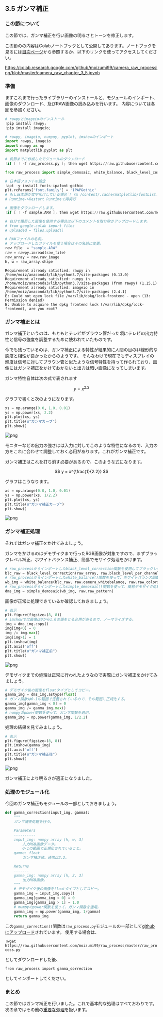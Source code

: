 
## 3.5 ガンマ補正

### この節について

この節では、ガンマ補正を行い画像の明るさとトーンを修正します。

この節のの内容はColabノートブックとして公開してあります。ノートブックを見るには[目次ページ](https://colab.research.google.com/github/moizumi99/camera_raw_processing/blob/master/camera_raw_toc.ipynb)から参照するか、以下のリンクを使ってアクセスしてください。

https://colab.research.google.com/github/moizumi99/camera_raw_processing/blob/master/camera_raw_chapter_3_5.ipynb

### 準備

まずこれまで行ったライブラリーのインストールと、モジュールのインポート、画像のダウンロード、及びRAW画像の読み込みを行います。
内容については各節を参照ください。


```python
# rawpyとimageioのインストール
!pip install rawpy;
!pip install imageio;

# rawpy, imageio, numpuy, pyplot, imshowのインポート
import rawpy, imageio
import numpy as np
import matplotlib.pyplot as plt

# 前節までに作成したモジュールのダウンロード
!if [ ! -f raw_process.py ]; then wget https://raw.githubusercontent.com/moizumi99/camera_raw_process/master/raw_process.py; fi

from raw_process import simple_demosaic, white_balance, black_level_correction

# 日本語フォントの設定
!apt -y install fonts-ipafont-gothic
plt.rcParams['font.family'] = 'IPAPGothic'
# もし日本語が文字化けしている場合`! rm /content/.cache/matplotlib/fontList.json`を実行して、
# Runtime->Restart Runtimeで再実行

# 画像をダウンロードします。
!if [ ! -f sample.ARW ]; then wget https://raw.githubusercontent.com/moizumi99/camera_raw_process/master/sample.ARW; fi

# 自分で撮影した画像を使用する場合は以下のコメントを取り除きアップロードします。
# from google.colab import files
# uploaded = files.upload()

# RAWファイルの名前。
# アップロードしたファイルを使う場合はその名前に変更。
raw_file  = "sample.ARW"
raw = rawpy.imread(raw_file)
raw_array = raw.raw_image
h, w = raw_array.shape
```

    Requirement already satisfied: rawpy in /home/moiz/anaconda3/lib/python3.7/site-packages (0.13.0)
    Requirement already satisfied: numpy in /home/moiz/anaconda3/lib/python3.7/site-packages (from rawpy) (1.15.1)
    Requirement already satisfied: imageio in /home/moiz/anaconda3/lib/python3.7/site-packages (2.4.1)
    E: Could not open lock file /var/lib/dpkg/lock-frontend - open (13: Permission denied)
    E: Unable to acquire the dpkg frontend lock (/var/lib/dpkg/lock-frontend), are you root?


### ガンマ補正とは

ガンマ補正というのは、もともとテレビがブラウン管だった頃にテレビの出力特性と信号の強度を調整するために使われていたものです。 

今でも残っているのは、ガンマ補正による特性が結果的に人間の目の非線形的な感度と相性が良かったからのようです。 そんなわけで現在でもディスプレイの輝度は信号に対してブラウン管と似たような信号特性を持って作られており、画像にはガンマ補正をかけておかないと出力は暗い画像になってしまいます。

ガンマ特性自体は次の式で表されます

$$ y = x^{2.2} $$

グラフで書くと次のようになります。


```python
xs = np.arange(0.0, 1.0, 0.01)
ys = np.power(xs, 2.2)
plt.plot(xs, ys)
plt.title(u"ガンマカーブ")
plt.show()
```


![png](camera_raw_chapter_3_5_files/camera_raw_chapter_3_5_5_0.png)


モニターなどの出力の強さはは入力に対してこのような特性になるので、入力の方をこれに合わせて調整しておく必用があります。これがガンマ補正です。

ガンマ補正はこれを打ち消す必要があるので、このような式になります。

$$ y = x^{\frac{1}{2.2}} $$

グラフはこうなります。


```python
xs = np.arange(0.0, 1.0, 0.01)
ys = np.power(xs, 1/2.2)
plt.plot(xs, ys)
plt.title(u"ガンマ補正カーブ")
plt.show()
```


![png](camera_raw_chapter_3_5_files/camera_raw_chapter_3_5_7_0.png)


### ガンマ補正処理

それではガンマ補正をかけてみましょう。

ガンマをかけるのはデモザイクまで行ったRGB画像が対象ですので、まずブラックレベル補正、ホワイトバランス補正、簡易でモザイク処理をかけます。


```python
# raw_processからインポートしたblack_level_correction関数を使用してブラックレベル補正。
blc_raw = black_level_correction(raw_array, raw.black_level_per_channel, raw.raw_pattern)
# raw_processからインポートしたwhite_balance()関数を使って、ホワイトバランス調整。
wb_img = white_balance(blc_raw, raw.camera_whitebalance, raw.raw_colors)
# raw_processからインポートしたsimple_demosaic()関数を使って、簡易デモザイク処理。
dms_img = simple_demosaic(wb_img, raw.raw_pattern)
```

画像が正常に処理できているか確認しておきましょう。


```python
# 表示
plt.figure(figsize=(8, 8))
# imshowでは画像は0から1.0の値をとる必用があるので、ノーマライズする。
img = dms_img.copy()
img[img<0] = 0
img /= img.max()
img[img>1] = 1
plt.imshow(img)
plt.axis('off')
plt.title(u"ガンマ補正前")
plt.show()
```


![png](camera_raw_chapter_3_5_files/camera_raw_chapter_3_5_11_0.png)


デモザイクまでの処理は正常に行われたようなので実際にガンマ補正をかけてみましょう。


```python
# デモザイク後の画像をfloatタイプとしてコピー。
gamma_img = dms_img.astype(float)
# ガンマ関数は0-1の範囲で定義されているので、その範囲に正規化する。
gamma_img[gamma_img < 0] = 0
gamma_img /= gamma_img.max()
# numpyのpower関数を使って、ガンマ関数を適用。
gamma_img = np.power(gamma_img, 1/2.2)
```

処理の結果を見てみましょう。


```python
# 表示
plt.figure(figsize=(8, 8))
plt.imshow(gamma_img)
plt.axis('off')
plt.title(u"ガンマ補正後")
plt.show()
```


![png](camera_raw_chapter_3_5_files/camera_raw_chapter_3_5_15_0.png)


ガンマ補正により明るさが適正になりました。

### 処理のモジュール化

今回のガンマ補正もモジュールの一部としておきましょう。


```python
def gamma_correction(input_img, gamma):
    """
    ガンマ補正処理を行う。

    Parameters
    ----------
    input_img: numpy array [h, w, 3]
        入力RGB画像データ。
        0-1の範囲で正規化されていること。
    gamma: float
        ガンマ補正値。通常は2.2。

    Returns
    -------
    gamma_img: numpy array [h, 2, 3]
        出力RGB画像。
    """
    # デモザイク後の画像をfloatタイプとしてコピー。
    gamma_img = input_img.copy()
    gamma_img[gamma_img < 0] = 0
    gamma_img[gamma_img > 1] = 1.0
    # numpyのpower関数を使って、ガンマ関数を適用。
    gamma_img = np.power(gamma_img, 1/gamma)
    return gamma_img
```

この`gamma_correction()`関数は`raw_process.py`モジュールの一部として[githubにアップロード](https://raw.githubusercontent.com/moizumi99/raw_process/master/raw_process.py)されています。
使用する場合は、

`!wget https://raw.githubusercontent.com/moizumi99/raw_process/master/raw_process.py`

としてダウンロードした後、

`from raw_process import gamma_correction`

としてインポートしてください。

### まとめ

この節ではガンマ補正を行いました。これで基本的な処理はすべておわりです。
次の章ではその他の[重要な処理](https://colab.research.google.com/github/moizumi99/camera_raw_processing/blob/master/camera_raw_chapter_4.ipynb)を扱います。
